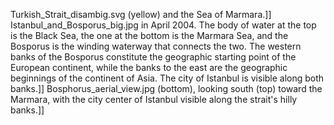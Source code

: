Turkish_Strait_disambig.svg (yellow) and the Sea of Marmara.]] Istanbul_and_Bosporus_big.jpg in April 2004. The body of water at the top is the Black Sea, the one at the bottom is the Marmara Sea, and the Bosporus is the winding waterway that connects the two. The western banks of the Bosporus constitute the geographic starting point of the European continent, while the banks to the east are the geographic beginnings of the continent of Asia. The city of Istanbul is visible along both banks.]] Bosphorus_aerial_view.jpg (bottom), looking south (top) toward the Marmara, with the city center of Istanbul visible along the strait's hilly banks.]]
